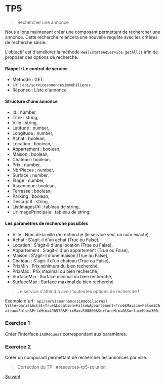 # TP5 
> Rechercher une annonce

Nous allons maintenant créer une composant permettant de rechercher une annonce.
Cette recherche relancera une nouvelle requête avec les critères de recherche saisie.

L'objectif est d'améliorer la méthode `RealEstateAdService.getAll()` afin de proposer
des options de recherche.

#### Rappel : Le contrat de service

* Methode : GET
* Url : `api/serviceannoncesimmobilieres`
* Réponse : Liste d'annonce

#### Structure d'une annonce

* Id : number,
* Titre : string,
* Ville : string,
* Latitude : number,
* Longitude : number,
* Achat : boolean,
* Location : boolean,
* Appartement : boolean,
* Maison : boolean,
* Chateau : boolean,
* Prix : number,
* NbrPieces : number,
* Surface : number,
* Etage : number,
* Ascenceur : boolean,
* Terrasse : boolean,
* Parking : boolean,
* Descriptif : string,
* ListImagesUrl : tableau de string,
* UrlImagePrincipale : tableau de string.


#### Les paramètres de recherche possibles

* Ville : Nom de la ville de recherche (le service veut un nom exacte),
* Achat : S'agit-il d'un achat (True ou False),
* Location : S'agit-il d'une location (True ou False),
* Appartement : S'agit-il d'un appartement (True ou False),
* Maison : S'agit-il d'une maison (True ou False),
* Chateau : S'agit-il d'un chateau (True ou False),
* PrixMin : Prix minimum du bien recherché,
* PrixMax : Prix maximal du bien recherché,
* SurfaceMin : Surface minimal du bien recherché,
* SurfaceMax : Surface maximal du bien recherché.

> Le service s'attend à avoir toutes les options de recherche !

Exemple d'url : `api/serviceannoncesimmobilieres?Ville=paris&Achat=True&Location=False&Appartement=True&Maison=False&Chateau=False&PrixMin=490578&PrixMax=500000&SurfaceMin=0&SurfaceMax=300`.

### Exercice 1

Créer l'interface `IAdRequest` correspondant aux paramètres.

### Exercice 2

Créer un composant permettant de rechercher les annonces par ville.

> Correction du TP  : #resources-tp5-solution

[Suivant](tp6-consultation.md)
